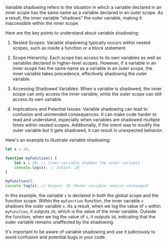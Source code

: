 Variable shadowing refers to the situation in which a variable declared in an inner scope has the same name as a
variable declared in an outer scope. As a result, the inner variable "shadows" the outer variable, making it
inaccessible within the inner scope.

Here are the key points to understand about variable shadowing:

1. Nested Scopes: Variable shadowing typically occurs within nested scopes, such as inside a function or a block
   statement.

2. Scope Hierarchy: Each scope has access to its own variables as well as variables declared in higher-level scopes.
   However, if a variable in an inner scope has the same name as a variable in an outer scope, the inner variable takes
   precedence, effectively shadowing the outer variable.

3. Accessing Shadowed Variables: When a variable is shadowed, the inner scope can only access the inner variable, while
   the outer scope can still access its own variable.

4. Implications and Potential Issues: Variable shadowing can lead to confusion and unintended consequences. It can make
   code harder to read and understand, especially when variables are shadowed multiple times within nested scopes.
   Additionally, if the intent was to modify the outer variable but it gets shadowed, it can result in unexpected
   behavior.

Here's an example to illustrate variable shadowing:

```javascript
let x = 10;

function myFunction() {
    let x = 20; // Inner variable shadows the outer variable
    console.log(x); // Output: 20
}

myFunction();
console.log(x); // Output: 10 (Outer variable remains unchanged)
```

In this example, the variable `x` is declared in both the global scope and the function scope. Within the `myFunction`
function, the inner variable `x` shadows the outer variable `x`. As a result, when we log the value of `x`
within `myFunction`, it outputs `20`, which is the value of the inner variable. Outside the function, when we log the
value of `x`, it outputs `10`, indicating that the outer variable remains unaffected by the shadowing.

It's important to be aware of variable shadowing and use it judiciously to avoid confusion and potential bugs in your
code.